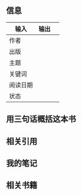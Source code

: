 ## 信息  
| 输入   | 输出  |     |
| ---- | --- | --- |
| 作者   |     |     |
| 出版   |     |     |
| 主题   |     |     |
| 关键词  |     |     |
| 阅读日期 |     |     |
| 状态   |     |     |
  
## 用三句话概括这本书
  
## 相关引用
  
## 我的笔记
  
## 相关书籍
